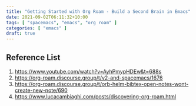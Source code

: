 ```yaml
---
title: "Getting Started with Org Roam - Build a Second Brain in Emacs"
date: 2021-09-02T06:11:32+10:00
tags: [ "spacemacs", "emacs", "org roam" ]
categories: [ "emacs" ]
draft: true
---
```


## Reference List
1. https://www.youtube.com/watch?v=AyhPmypHDEw&t=688s
2. https://org-roam.discourse.group/t/v2-and-spacemacs/1676
3. https://org-roam.discourse.group/t/orb-helm-bibtex-open-notes-wont-create-new-note/690
4. https://www.lucacambiaghi.com/posts/discovering-org-roam.html

